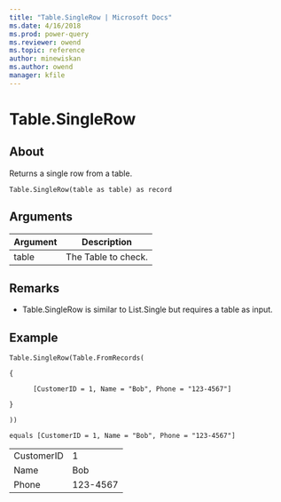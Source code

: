 ```yaml
---
title: "Table.SingleRow | Microsoft Docs"
ms.date: 4/16/2018
ms.prod: power-query
ms.reviewer: owend
ms.topic: reference
author: minewiskan
ms.author: owend
manager: kfile
---
```

# Table.SingleRow

  
## About  
Returns a single row from a table.  
  
```  
Table.SingleRow(table as table) as record  
```  
  
## Arguments  
  
|Argument|Description|  
|------------|---------------|  
|table|The Table to check.|  
  
## <a name="__toc360789538"></a>Remarks  
  
-   Table.SingleRow is similar to List.Single but requires a table as input.  
  
## Example  
  
```  
Table.SingleRow(Table.FromRecords(  
  
{  
  
      [CustomerID = 1, Name = "Bob", Phone = "123-4567"]  
  
}  
  
))  
  
equals [CustomerID = 1, Name = "Bob", Phone = "123-4567"]  
```  
  
|||  
|-|-|  
|CustomerID|1|  
|Name|Bob|  
|Phone|123-4567|  
  
